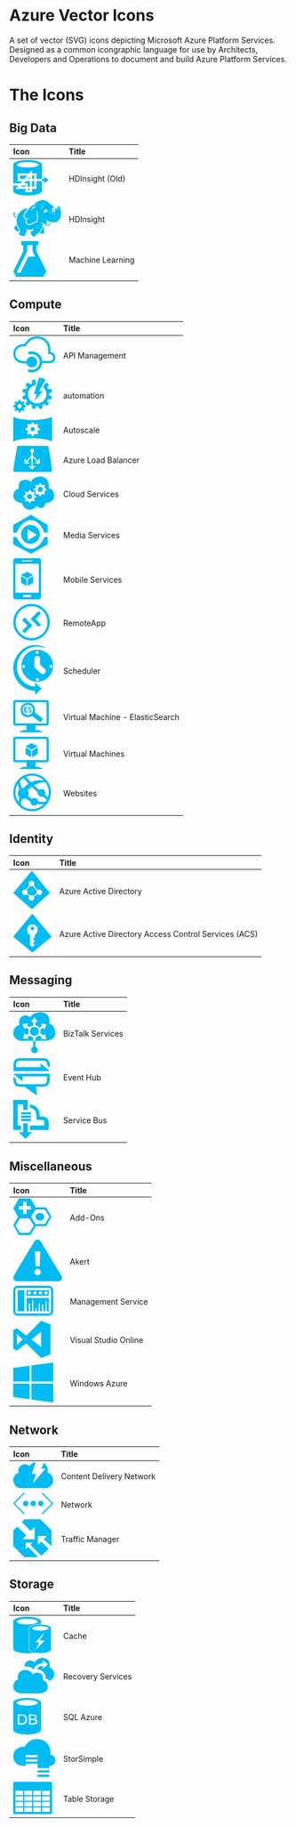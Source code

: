Azure Vector Icons
==================

A set of vector (SVG) icons depicting Microsoft Azure Platform Services. Designed as a common icongraphic language for use by Architects, Developers and Operations to document and build Azure Platform Services.

The Icons
=========

Big Data
--------

| Icon | Title |
|:---- |:----- |
| ![HDInsight (Old)](renders/hdinsight-old.png) | HDInsight (Old) |
| ![HDInsight](renders/hdinsight.png) | HDInsight |
| ![Machine Learning](renders/machine-learning.png) | Machine Learning |

Compute
-------

| Icon | Title |
|:---- |:----- |
| ![API Management](renders/api-management.png) | API Management |
| ![automation](renders/automation.png) | automation |
| ![Autoscale](renders/autoscale.png) | Autoscale |
| ![Azure Load Balancer](renders/azure-load-balancer.png) | Azure Load Balancer |
| ![Cloud Services](renders/cloud-services.png) | Cloud Services |
| ![Media Services](renders/media-services.png) | Media Services |
| ![Mobile Services](renders/mobile-services.png) | Mobile Services |
| ![RemoteApp](renders/remoteapp.png) | RemoteApp |
| ![Scheduler](renders/scheduler.png) | Scheduler |
| ![Virtual Machine - ElasticSearch](renders/virtual-machine-elasticsearch.png) | Virtual Machine - ElasticSearch |
| ![Virtual Machines](renders/virtual-machines.png) | Virtual Machines |
| ![Websites](renders/websites.png) | Websites |

Identity
--------

| Icon | Title |
|:---- |:----- |
| ![Azure Active Directory](renders/azure-active-directory.png) | Azure Active Directory |
| ![Azure Active Directory Access Control Services (ACS)](renders/azure-active-directory-access-control-services-acs.png) | Azure Active Directory Access Control Services (ACS) |

Messaging
---------

| Icon | Title |
|:---- |:----- |
| ![BizTalk Services](renders/biztalk-services.png) | BizTalk Services |
| ![Event Hub](renders/event-hub.png) | Event Hub |
| ![Service Bus](renders/service-bus.png) | Service Bus |

Miscellaneous
-------------

| Icon | Title |
|:---- |:----- |
| ![Add-Ons](renders/add-ons.png) | Add-Ons |
| ![Akert](renders/alert.png) | Akert |
| ![Management Service](renders/management-service.png) | Management Service |
| ![Visual Studio Online](renders/visual-studio-online.png) | Visual Studio Online |
| ![Windows Azure](renders/windows-azure.png) | Windows Azure |

Network
-------

| Icon | Title |
|:---- |:----- |
| ![Content Delivery Network](renders/content-delivery-network.png) | Content Delivery Network |
| ![Network](renders/network.png) | Network |
| ![Traffic Manager](renders/traffic-manager.png) | Traffic Manager |

Storage
-------

| Icon | Title |
|:---- |:----- |
| ![Cache](renders/cache.png) | Cache |
| ![Recovery Services](renders/recovery-services.png) | Recovery Services |
| ![SQL Azure](renders/sql-azure.png) | SQL Azure |
| ![StorSimple](renders/storsimple.png) | StorSimple |
| ![Table Storage](renders/table-storage.png) | Table Storage |

